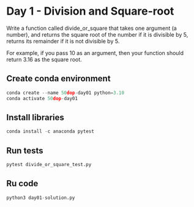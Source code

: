 # Day 1 - Division and Square-root

Write a function called divide_or_square that takes one argument (a number), and returns the square root of the number
if it is divisible by 5, returns its remainder if it is not divisible by 5.

For example, if you pass 10 as an argument, then your function should return 3.16 as the square root.

## Create conda environment

``` python
conda create --name 50dop-day01 python=3.10 
conda activate 50dop-day01
```

## Install libraries

``` python
conda install -c anaconda pytest
```

## Run tests

``` python
pytest divide_or_square_test.py
```

## Ru code

``` python
python3 day01-solution.py
```
